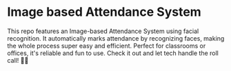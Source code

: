 # Image based Attendance System
This repo features an Image-based Attendance System using facial recognition. It automatically marks attendance by recognizing faces, making the whole process super easy and efficient. Perfect for classrooms or offices, it's reliable and fun to use. Check it out and let tech handle the roll call! 📸✅
